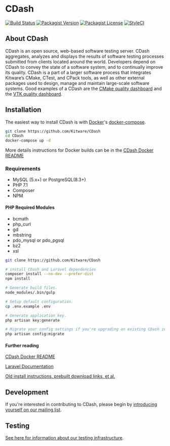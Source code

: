 # CDash

[![Build Status](https://img.shields.io/circleci/project/Kitware/CDash/master.svg?style=flat-square)](https://circleci.com/gh/Kitware/CDash)
[![Packagist Version](https://img.shields.io/packagist/v/kitware/cdash.svg?style=flat-square)](https://packagist.org/packages/kitware/cdash)
[![Packagist License](https://img.shields.io/packagist/l/kitware/cdash.svg?style=flat-square)](https://packagist.org/packages/kitware/cdash)
[![StyleCI](https://styleci.io/repos/25169249/shield)](https://styleci.io/repos/25169249)

## About CDash

CDash is an open source, web-based software testing server. CDash aggregates, analyzes and displays the results of
software testing processes submitted from clients located around the world. Developers depend on CDash to convey the
state of a software system, and to continually improve its quality. CDash is a part of a larger software process that
integrates Kitware’s CMake, CTest, and CPack tools, as well as other external packages used to design, manage and
maintain large-scale software systems. Good examples of a CDash are the
[CMake quality dashboard](https://open.cdash.org/index.php?project=CMake) and the
[VTK quality dashboard](https://open.cdash.org/index.php?project=VTK).

## Installation

The easiest way to install CDash is with [Docker](https://www.docker.com)'s [docker-compose](https://docs.docker.com/compose/).

```bash
git clone https://github.com/Kitware/CDash
cd CDash
docker-compose up -d
```
More details instructions for Docker builds can be in the [CDash Docker README](docker/docker.md)
### Requirements

- MySQL (5.x+) or PostgreSQL(8.3+)
- PHP 7.1
- Composer
- NPM

#### PHP Required Modules

- bcmath
- php_curl
- gd
- mbstring
- pdo_mysql or pdo_pgsql
- bz2
- xsl

```bash
git clone https://github.com/Kitware/CDash

# install CDash and Laravel dependencies
composer install --no-dev --prefer-dist
npm install

# Generate build files.
node_modules/.bin/gulp

# Setup default configuration.
cp .env.example .env

# Generate application key.
php artisan key:generate

# Migrate your config settings if you're upgrading an existing CDash instance.
php artisan config:migrate

```
#### Further reading
[CDash Docker README](docker/docker.md)

[Laravel Documentation](https://laravel.com/)

[Old install instructions, prebuilt download links, et al.](http://public.kitware.com/Wiki/CDash:Installation)


## Development

If you're interested in contributing to CDash, please begin by [introducing yourself on our mailing list](http://public.kitware.com/mailman/listinfo/cdash).


## Testing

[See here for information about our testing infrastructure](http://public.kitware.com/Wiki/CDash:Testing).
